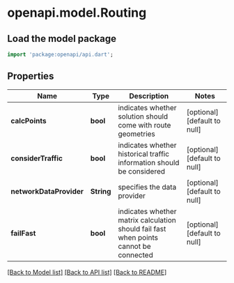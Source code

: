 # openapi.model.Routing

## Load the model package
```dart
import 'package:openapi/api.dart';
```

## Properties
Name | Type | Description | Notes
------------ | ------------- | ------------- | -------------
**calcPoints** | **bool** | indicates whether solution should come with route geometries | [optional] [default to null]
**considerTraffic** | **bool** | indicates whether historical traffic information should be considered | [optional] [default to null]
**networkDataProvider** | **String** | specifies the data provider | [optional] [default to null]
**failFast** | **bool** | indicates whether matrix calculation should fail fast when points cannot be connected | [optional] [default to null]

[[Back to Model list]](../README.md#documentation-for-models) [[Back to API list]](../README.md#documentation-for-api-endpoints) [[Back to README]](../README.md)


